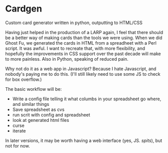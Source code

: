 # Cardgen
Custom card generator written in python, outputting to HTML/CSS

Having just helped in the production of a LARP again, I feel that there should be a better way of making
cards than the tools we were using. When we did Ghost Fu, we generated the cards in HTML from a spreadheet
with a Perl script. It was awful. I want to recreate that, with more flexibility, and hopefully the improvements
in CSS support over the past decade will make to more painless. Also in Python, speaking of reduced pain.

Why not do it as a web app in Javascript? Because I hate Javascript, and nobody's paying me to do this.
(I'll still likely need to use some JS to check for box overflow.)

The basic workflow will be:

- Write a config file telling it what columbs in your spreadsheet go where, and similar things
- Save spreadsheet as cvs
- run scrit with config and spreadsheet
- look at generated html files
- curse
- iterate

In later versions, it may be worth having a web interface (yes, JS. *spits*), but not for now.
